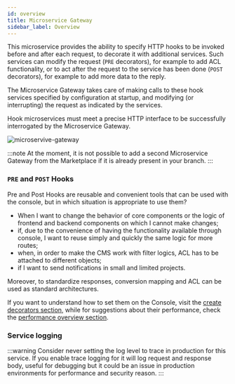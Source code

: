 ```yaml
---
id: overview
title: Microservice Gateway
sidebar_label: Overview
---
```

This microservice provides the ability to specify HTTP hooks to be invoked before and after each request, to decorate it with additional services.
Such services can modify the request (`PRE` decorators), for example to add ACL functionality, or to act after the request to the service has been done (`POST` decorators), for example to add more data to the reply.

The Microservice Gateway takes care of making calls to these hook services specified by configuration at startup, and modifying (or interrupting) the request as indicated by the services.

Hook microservices must meet a precise HTTP interface to be successfully interrogated by the Microservice Gateway.

![microservive-gateway](./img/mg.png)

:::note
At the moment, it is not possible to add a second Microservice Gateway from the Marketplace if it is already present in your branch.
:::

### `PRE` and `POST` Hooks

Pre and Post Hooks are reusable and convenient tools that can be used with the console, but in which situation is appropriate to use them?  

* When I want to change the behavior of core components or the logic of frontend and backend components on which I cannot make changes;
* if, due to the convenience of having the functionality available through console, I want to reuse simply and quickly the same logic for more routes;
* when, in order to make the CMS work with filter logics, ACL has to be attached to different objects;
* if I want to send notifications in small and limited projects.

Moreover, to standardize responses, conversion mapping and ACL can be used as standard architectures.

If you want to understand how to set them on the Console, visit the [create decorators section](../../development_suite/api-console/api-design/decorators), while for suggestions about their performance, check the [performance overview section](./30_performance_overview.md#pre-and-post-hooks).

### Service logging

:::warning
Consider never setting the log level to trace in production for this service. If you enable trace logging for it will log request and response body, useful for debugging but it could be an issue in production environments for performance and security reason.
:::
